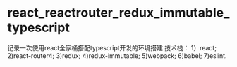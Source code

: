 # react_reactrouter_redux_immutable_typescript
记录一次使用react全家桶搭配typescript开发的环境搭建
技术栈：
1）react;
2)react-router4;
3)redux;
4)redux-immutable;
5)webpack;
6)babel;
7)eslint.
